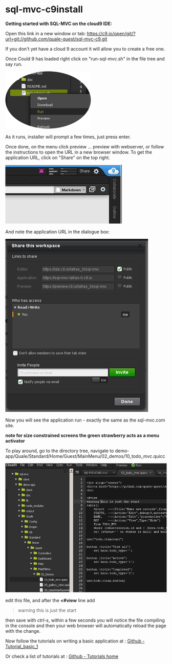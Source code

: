 # sql-mvc-c9install

**Getting started with SQL-MVC on the cloud9 IDE:**


Open this link in a new window or tab: https://c9.io/open/git/?url=git://github.com/quale-quest/sql-mvc-c9.git

If you don't yet have a cloud 9 account it will allow you to create a free one.


Once Could 9 has loaded right click on "run-sql-mvc.sh" in the file tree and say run.

![run-sql-mvc.sh](https://github.com/quale-quest/sql-mvc-c9/blob/master/doc/c9/c9_01.png "run-sql-mvc.sh")

As it runs, installer will prompt a few times, just press enter.

Once done, on the menu click preview ... preview with webserver, or follow the
instructions to open the URL in a new browser window.
To get the application URL, click on "Share" on the top right.

![Click share](https://github.com/quale-quest/sql-mvc-c9/blob/master/doc/c9/c9_share_1.png "Click share")

And note the application URL in the dialogue box:

![Check the Application URL and where it if you wish](https://github.com/quale-quest/sql-mvc-c9/blob/master/doc/c9/c9_share_2.png "URL")



Now you will see the application run - exactly the same as the sql-mvc.com site.

**note for size constrained screens the green strawberry acts as a menu activator**

To play around, go to the directory tree, navigate to demo-app/Quale/Standard/Home/Guest/MainMenu/02_demos/10_todo_mvc.quicc

![and Edit](https://github.com/quale-quest/sql-mvc-c9/blob/master/doc/c9/c9_edit_1.png "Edit")

edit this file, and after the **<#view** line add 

> warning this is just the start

then save with *ctrl-s*, within a few seconds you will notice the file compiling in the console
and then your web browser will automatically reload the page with the change.

Now follow the tutorials on writing a basic application
 at : [Github - Tutorial_basic_1](https://github.com/quale-quest/sql-mvc/blob/master/doc/Tutorial_basic_1.md)

Or check a list of tutorials at :
[Github - Tutorials home](https://github.com/quale-quest/sql-mvc/blob/master/doc/Tutorials.md)




